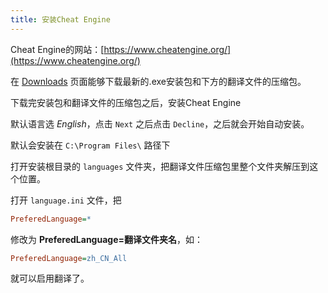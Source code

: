 ```yaml
---
title: 安装Cheat Engine
---
```


Cheat Engine的网站：[https://www.cheatengine.org/](https://www.cheatengine.org/)

在 [Downloads](https://www.cheatengine.org/downloads.php) 页面能够下载最新的.exe安装包和下方的翻译文件的压缩包。

下载完安装包和翻译文件的压缩包之后，安装Cheat Engine

默认语言选 *English*，点击 `Next` 之后点击 `Decline`，之后就会开始自动安装。

默认会安装在 `C:\Program Files\` 路径下

打开安装根目录的 `languages` 文件夹，把翻译文件压缩包里整个文件夹解压到这个位置。

打开 `language.ini` 文件，把

```ini
PreferedLanguage=*
```

修改为 **PreferedLanguage=翻译文件夹名**，如：

```ini
PreferedLanguage=zh_CN_All
```

就可以启用翻译了。